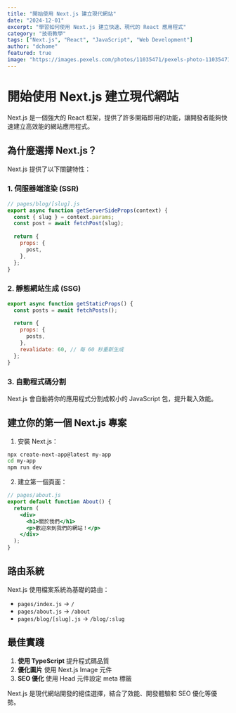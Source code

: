 ```yaml
---
title: "開始使用 Next.js 建立現代網站"
date: "2024-12-01"
excerpt: "學習如何使用 Next.js 建立快速、現代的 React 應用程式"
category: "技術教學"
tags: ["Next.js", "React", "JavaScript", "Web Development"]
author: "dchome"
featured: true
image: "https://images.pexels.com/photos/11035471/pexels-photo-11035471.jpeg?auto=compress&cs=tinysrgb&w=1260&h=750&dpr=2"
---
```


# 開始使用 Next.js 建立現代網站

Next.js 是一個強大的 React 框架，提供了許多開箱即用的功能，讓開發者能夠快速建立高效能的網站應用程式。

## 為什麼選擇 Next.js？

Next.js 提供了以下關鍵特性：

### 1. 伺服器端渲染 (SSR)
```javascript
// pages/blog/[slug].js
export async function getServerSideProps(context) {
  const { slug } = context.params;
  const post = await fetchPost(slug);
  
  return {
    props: {
      post,
    },
  };
}
```

### 2. 靜態網站生成 (SSG)
```javascript
export async function getStaticProps() {
  const posts = await fetchPosts();
  
  return {
    props: {
      posts,
    },
    revalidate: 60, // 每 60 秒重新生成
  };
}
```

### 3. 自動程式碼分割
Next.js 會自動將你的應用程式分割成較小的 JavaScript 包，提升載入效能。

## 建立你的第一個 Next.js 專案

1. 安裝 Next.js：
```bash
npx create-next-app@latest my-app
cd my-app
npm run dev
```

2. 建立第一個頁面：
```jsx
// pages/about.js
export default function About() {
  return (
    <div>
      <h1>關於我們</h1>
      <p>歡迎來到我們的網站！</p>
    </div>
  );
}
```

## 路由系統

Next.js 使用檔案系統為基礎的路由：

- `pages/index.js` → `/`
- `pages/about.js` → `/about`
- `pages/blog/[slug].js` → `/blog/:slug`

## 最佳實踐

1. **使用 TypeScript** 提升程式碼品質
2. **優化圖片** 使用 Next.js Image 元件
3. **SEO 優化** 使用 Head 元件設定 meta 標籤

Next.js 是現代網站開發的絕佳選擇，結合了效能、開發體驗和 SEO 優化等優勢。
